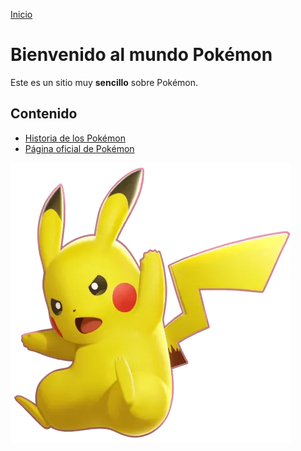 [Inicio](index.md)
# Bienvenido al mundo Pokémon

Este es un sitio muy **sencillo** sobre Pokémon.

## Contenido
- [Historia de los Pokémon](carpeta/pagina2.md)
- [Página oficial de Pokémon](https://www.pokemon.com/)


![Pikachu](stat-pikachu.jpg)
